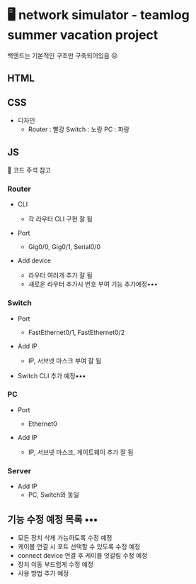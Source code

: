 # 🖥️ network simulator - teamlog summer vacation project
백엔드는 기본적인 구조만 구축되어있음 😢

## HTML

## CSS
- 디자인
  - Router : 빨강 Switch : 노랑 PC : 파랑

## JS
👀 코드 주석 참고
### Router 
- CLI
  - 각 라우터 CLI 구현 잘 됨
  
- Port
  - Gig0/0, Gig0/1, Serial0/0 
 
- Add device
  - 라우터 여러개 추가 잘 됨
  - 새로운 라우터 추가시 번호 부여 기능 추가예정•••

### Switch
- Port
  - FastEthernet0/1, FastEthernet0/2 
- Add IP
  - IP, 서브넷 마스크 부여 잘 됨
    
- Switch CLI 추가 예정•••

### PC
- Port
  - Ethernet0
  
- Add IP
  - IP, 서브넷 마스크, 게이트웨이 추가 잘 됨

### Server
- Add IP
  - PC, Switch와 동일 


## 기능 수정 예정 목록 •••
- 모든 장치 삭제 가능하도록 수정 예정
- 케이블 연결 시 포트 선택할 수 있도록 수정 예정
- connect device 연결 후 케이블 엇갈림 수정 예정
- 장치 이동 부드럽게 수정 예정
- 사용 방법 추가 예정

